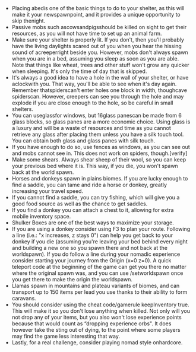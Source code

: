 ## 
- Placing abedis one of the basic things to do to your shelter, as this will make it your newspawnpoint, and it provides a unique opportunity to skip thenight.
- Passive mobs such ascowsandpigsshould be killed on sight to get their resources, as you will not have time to set up an animal farm.
- Make sure your shelter is properly lit. If you don't, then you'll probably have the living daylights scared out of you when you hear the hissing sound of acreeperright beside you. However, mobs don't always spawn when you are in a bed, assuming you sleep as soon as you are able. Note that things like wheat, trees and other stuff won't grow any quicker when sleeping. It's only the time of day that is skipped.
- It's always a good idea to have a hole in the wall of your shelter, or have aclockwith you. That way, you'll be able to see when it's day again. Remember thatspiderscan't enter holes one block in width, thoughcave spiderscan. However, creepers can see you through the hole and may explode if you are close enough to the hole, so be careful in small shelters.
- You can useglassfor windows, but 16glass panescan be made from 6 glass blocks, so glass panes are a more economic choice. Using glass is a luxury and will be a waste of resources and time as you cannot retrieve any glass after placing them unless you have a silk touch tool. You can obtain both glass and glass panes with silk touch.
- If you have enough to do so, use fences as windows, as you can see out and mobs cannot see in. This does not work on spiders, though.[verify]
- Make some shears. Always shear sheep of their wool, so you can keep your previous bed where it is. This way, if you die, you won't spawn back at the world spawn.
- Horses and donkeys spawn in plains biomes. If you are lucky enough to find a saddle, you can tame and ride a horse or donkey, greatly increasing your travel speed.
- If you cannot find a saddle, you can try fishing, which will give you a good food source as well as the chance to get saddles.
- If you find a donkey you can attach a chest to it, allowing for extra mobile inventory space.
- Shulker Boxes are one of the best ways to maximize your storage.
- If you are using a donkey consider using F3 to plan your route. Following a line (i.e.: "x increases, z stays 0") can help you get back to your donkey if you die (assuming you're leaving your bed behind every night and building a new one so you spawn there and not back at the worldspawn). If you do follow a line during your nomadic experience consider starting your journey from the Origin (x=0 z=0). A quick teleport code at the beginning of the game can get you there no matter where the original spawn was, and you can use /setworldspawn once you get there to make the origin the worldspawn.
- Llamas spawn in mountains and plateau variants of biomes, and can transport up to 150 items per lead you use thanks to their ability to form caravans.
- You should consider using the cheat code/gamerule keepInventory true. This will make it so you don't lose anything when killed. Not only will you not drop any of your items, but you also won't lose experience points because that would count as “dropping experience orbs". It does however take the sting out of dying, to the point where some players may find the game less interesting that way.
- Lastly, for a real challenge, consider playing nomad style onhardcore.


